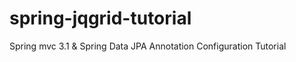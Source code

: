 spring-jqgrid-tutorial
======================

Spring mvc 3.1 &amp; Spring Data JPA Annotation Configuration Tutorial